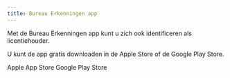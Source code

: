 ```yaml
---
title: Bureau Erkenningen app
---
```


Met de Bureau Erkenningen app kunt u zich ook identificeren als licentiehouder.

U kunt de app gratis downloaden in de Apple Store of de Google Play Store.

<LinkButtonContainer>
<LinkButton to="https://itunes.apple.com/nl/app/bureau-erkenningen/id1058457481?l=en&mt=8">Apple App Store</LinkButton>
<LinkButton to="https://play.google.com/store/apps/details?id=nl.bureauerkenningen">Google Play Store</LinkButton>
</LinkButtonContainer>
